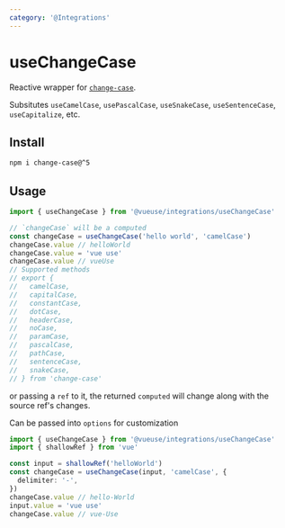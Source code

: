 ```yaml
---
category: '@Integrations'
---
```


# useChangeCase

Reactive wrapper for [`change-case`](https://github.com/blakeembrey/change-case).

Subsitutes `useCamelCase`, `usePascalCase`, `useSnakeCase`, `useSentenceCase`, `useCapitalize`, etc.

## Install

```bash
npm i change-case@^5
```

## Usage

```ts
import { useChangeCase } from '@vueuse/integrations/useChangeCase'

// `changeCase` will be a computed
const changeCase = useChangeCase('hello world', 'camelCase')
changeCase.value // helloWorld
changeCase.value = 'vue use'
changeCase.value // vueUse
// Supported methods
// export {
//   camelCase,
//   capitalCase,
//   constantCase,
//   dotCase,
//   headerCase,
//   noCase,
//   paramCase,
//   pascalCase,
//   pathCase,
//   sentenceCase,
//   snakeCase,
// } from 'change-case'
```

or passing a `ref` to it, the returned `computed` will change along with the source ref's changes.

Can be passed into `options` for customization

```ts
import { useChangeCase } from '@vueuse/integrations/useChangeCase'
import { shallowRef } from 'vue'

const input = shallowRef('helloWorld')
const changeCase = useChangeCase(input, 'camelCase', {
  delimiter: '-',
})
changeCase.value // hello-World
input.value = 'vue use'
changeCase.value // vue-Use
```
